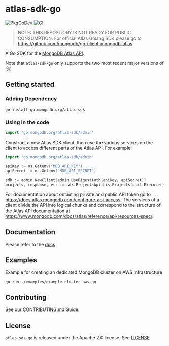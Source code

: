 # atlas-sdk-go
[![PkgGoDev](https://pkg.go.dev/badge/go.mongodb.org/atlas-sdk)](https://pkg.go.dev/go.mongodb.org/atlas-sdk)
![CI](https://github.com/mongodb/atlas-sdk-go/workflows/CI/badge.svg)

> NOTE: THIS REPOSITORY IS NOT READY FOR PUBLIC CONSUMPTION.
> For official Atlas Golang SDK please go to https://github.com/mongodb/go-client-mongodb-atlas

A Go SDK for the [MongoDB Atlas API](https://docs.atlas.mongodb.com/api/).

Note that `atlas-sdk-go` only supports the two most recent major versions of Go.

## Getting started

### Adding Dependency

```
go install go.mongodb.org/atlas-sdk
```

### Using in the code

```go
import "go.mongodb.org/atlas-sdk/admin"
```

Construct a new Atlas SDK client, then use the various services on the client to
access different parts of the Atlas API. For example:

```go
import "go.mongodb.org/atlas-sdk/admin"

apiKey := os.Getenv("MDB_API_KEY")
apiSecret := os.Getenv("MDB_API_SECRET")

sdk := admin.NewClient(admin.UseDigestAuth(apiKey, apiSecret))
projects, response, err := sdk.ProjectsApi.ListProjects(ctx).Execute()
```

For documentation about obtaining private and public API token go to
https://docs.atlas.mongodb.com/configure-api-access.
The services of a client divide the API into logical chunks and correspond to
the structure of the Atlas API documentation at
https://www.mongodb.com/docs/atlas/reference/api-resources-spec/.

## Documentation

Please refer to the [docs](./docs)

## Examples

Example for creating an dedicated MongoDB cluster on AWS infrastructure

```bash
go run ./examples/example_cluster_aws.go
```

## Contributing

See our [CONTRIBUTING.md](CONTRIBUTING.md) Guide.

## License

`atlas-sdk-go` is released under the Apache 2.0 license. See [LICENSE](LICENSE)
